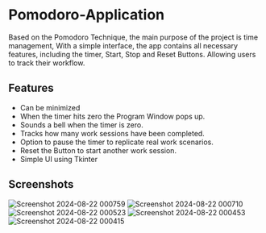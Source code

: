 # Pomodoro-Application
Based on the Pomodoro Technique, the main purpose of the project is time management, With a simple interface, the app contains all necessary features, including the timer, Start, Stop and Reset Buttons.  Allowing users to track their workflow.

## Features
- Can be minimized
- When the timer hits zero the Program Window pops up.
- Sounds a bell when the timer is zero.
- Tracks how many work sessions have been completed.
- Option to pause the timer to replicate real work scenarios.
- Reset the Button to start another work session.
- Simple UI using Tkinter

## Screenshots
![Screenshot 2024-08-22 000759](https://github.com/user-attachments/assets/cba2ee2c-c7ca-4528-97d1-09bb1b2a5a95)
![Screenshot 2024-08-22 000710](https://github.com/user-attachments/assets/2eabf4a4-2a74-454e-baa4-bd3e780f4751)
![Screenshot 2024-08-22 000523](https://github.com/user-attachments/assets/ac9af0ac-7c62-4c53-8827-7151ec22e8a5)
![Screenshot 2024-08-22 000453](https://github.com/user-attachments/assets/4ab3ff5d-f188-43b2-83c1-8bee0e046eff)
![Screenshot 2024-08-22 000415](https://github.com/user-attachments/assets/043f44e4-000c-47bc-a831-88d8194be77c)



  
  
